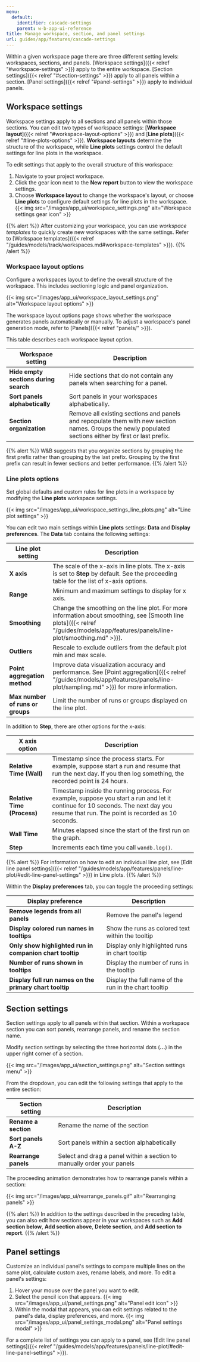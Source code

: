 ```yaml
---
menu:
  default:
    identifier: cascade-settings
    parent: w-b-app-ui-reference
title: Manage workspace, section, and panel settings
url: guides/app/features/cascade-settings
---
```


Within a given workspace page there are three different setting levels: workspaces, sections, and panels. [Workspace settings]({{< relref "#workspace-settings" >}}) apply to the entire workspace. [Section settings]({{< relref "#section-settings" >}}) apply to all panels within a section. [Panel settings]({{< relref "#panel-settings" >}}) apply to individual panels. 

## Workspace settings

Workspace settings apply to all sections and all panels within those sections. You can edit two types of workspace settings: [**Workspace layout**]({{< relref "#workspace-layout-options" >}}) and [**Line plots**]({{< relref "#line-plots-options" >}}). **Workspace layouts** determine the structure of the workspace, while **Line plots** settings control the default settings for line plots in the workspace.

To edit settings that apply to the overall structure of this workspace:

1. Navigate to your project workspace.
2. Click the gear icon next to the **New report** button to view the workspace settings.
3. Choose **Workspace layout** to change the workspace's layout, or choose **Line plots** to configure default settings for line plots in the workspace.
{{< img src="/images/app_ui/workspace_settings.png" alt="Workspace settings gear icon" >}}

{{% alert %}}
After customizing your workspace, you can use _workspace templates_ to quickly create new workspaces with the same settings. Refer to [Workspace templates]({{< relref "/guides/models/track/workspaces.md#workspace-templates" >}}).
{{% /alert %}}

### Workspace layout options

Configure a workspaces layout to define the overall structure of the workspace. This includes sectioning logic and panel organization. 

{{< img src="/images/app_ui/workspace_layout_settings.png" alt="Workspace layout options" >}}

The workspace layout options page shows whether the workspace generates panels automatically or manually. To adjust a workspace's panel generation mode, refer to [Panels]({{< relref "panels/" >}}).

This table describes each workspace layout option.

| Workspace setting | Description |
| ----- | ----- |
| **Hide empty sections during search** |  Hide sections that do not contain any panels when searching for a panel.|
| **Sort panels alphabetically** | Sort panels in your workspaces alphabetically. |
| **Section organization** | Remove all existing sections and panels and repopulate them with new section names. Groups the newly populated sections either by first or last prefix. |

{{% alert %}}
W&B suggests that you organize sections by grouping the first prefix rather than grouping by the last prefix. Grouping by the first prefix can result in fewer sections and better performance.
{{% /alert %}}

### Line plots options
Set global defaults and custom rules for line plots in a workspace by modifying the **Line plots** workspace settings.

{{< img src="/images/app_ui/workspace_settings_line_plots.png" alt="Line plot settings" >}}

You can edit two main settings within **Line plots** settings: **Data** and **Display preferences**. The **Data** tab contains the following settings:


| Line plot setting | Description |
| ----- | ----- |
| **X axis** |  The scale of the x-axis in line plots. The x-axis is set to **Step** by default. See the proceeding table for the list of x-axis options. |
| **Range** |  Minimum and maximum settings to display for x axis. |
| **Smoothing** | Change the smoothing on the line plot. For more information about smoothing, see [Smooth line plots]({{< relref "/guides/models/app/features/panels/line-plot/smoothing.md" >}}). |
| **Outliers** | Rescale to exclude outliers from the default plot min and max scale. |
| **Point aggregation method** | Improve data visualization accuracy and performance. See [Point aggregation]({{< relref "/guides/models/app/features/panels/line-plot/sampling.md" >}}) for more information. |
| **Max number of runs or groups** | Limit the number of runs or groups displayed on the line plot. |

In addition to **Step**, there are other options for the x-axis:

| X axis option | Description |
| ------------- | ----------- |
| **Relative Time (Wall)**| Timestamp since the process starts. For example, suppose start a run and resume that run the next day. If you then log something, the recorded point is 24 hours.|
| **Relative Time (Process)** | Timestamp inside the running process. For example, suppose you start a run and let it continue for 10 seconds. The next day you resume that run. The point is recorded as 10 seconds. |
| **Wall Time** | Minutes elapsed since the start of the first run on the graph. |
| **Step** | Increments each time you call `wandb.log()`.|



{{% alert %}}
For information on how to edit an individual line plot, see [Edit line panel settings]({{< relref "/guides/models/app/features/panels/line-plot/#edit-line-panel-settings" >}}) in Line plots. 
{{% /alert %}}


Within the **Display preferences** tab, you can toggle the proceeding settings:

| Display preference | Description |
| ----- | ----- |
| **Remove legends from all panels** | Remove the panel's legend |
| **Display colored run names in tooltips** | Show the runs as colored text within the tooltip |
| **Only show highlighted run in companion chart tooltip** | Display only highlighted runs in chart tooltip |
| **Number of runs shown in tooltips** | Display the number of runs in the tooltip |
| **Display full run names on the primary chart tooltip**| Display the full name of the run in the chart tooltip |




## Section settings

Section settings apply to all panels within that section. Within a workspace section you can sort panels, rearrange panels, and rename the section name.

Modify section settings by selecting the three horizontal dots (**...**) in the upper right corner of a section.

{{< img src="/images/app_ui/section_settings.png" alt="Section settings menu" >}}

From the dropdown, you can edit the following settings that apply to the entire section:

| Section setting | Description |
| ----- | ----- |
| **Rename a section** | Rename the name of the section |
| **Sort panels A-Z** | Sort panels within a section alphabetically |
| **Rearrange panels** | Select and drag a panel within a section to manually order your panels |

The proceeding animation demonstrates how to rearrange panels within a section:

{{< img src="/images/app_ui/rearrange_panels.gif" alt="Rearranging panels" >}}

{{% alert %}}
In addition to the settings described in the preceding table, you can also edit how sections appear in your workspaces such as **Add section below**, **Add section above**, **Delete section**, and **Add section to report**. 
{{% /alert %}}

## Panel settings

Customize an individual panel's settings to compare multiple lines on the same plot, calculate custom axes, rename labels, and more. To edit a panel's settings:

1. Hover your mouse over the panel you want to edit. 
2. Select the pencil icon that appears.
{{< img src="/images/app_ui/panel_settings.png" alt="Panel edit icon" >}}
3. Within the modal that appears, you can edit settings related to the panel's data, display preferences, and more.
{{< img src="/images/app_ui/panel_settings_modal.png" alt="Panel settings modal" >}}

For a complete list of settings you can apply to a panel, see [Edit line panel settings]({{< relref "/guides/models/app/features/panels/line-plot/#edit-line-panel-settings" >}}).